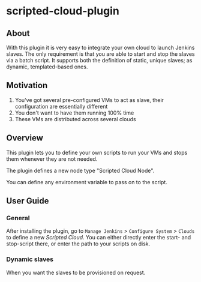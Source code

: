 scripted-cloud-plugin
=====================

## About
With this plugin it is very easy to integrate your own cloud to launch Jenkins slaves. The only requirement is that you are able to start and stop the slaves via a batch script.
It supports both the definition of static, unique slaves; as dynamic, templated-based ones.

## Motivation
1. You've got several pre-configured VMs to act as slave, their configuration are essentially different
2. You don't want to have them running 100% time
3. These VMs are distributed across several clouds

## Overview

This plugin lets you to define your own scripts to run your VMs and stops them whenever they are not needed.

The plugin defines a new node type "Scripted Cloud Node". 

You can define any environment variable to pass on to the script.

## User Guide

### General

After installing the plugin, go to `Manage Jenkins` > `Configure System` > `Clouds` to define a new *Scripted Cloud*. 
You can either directly enter the start- and stop-script there, or enter the path to your scripts on disk.

### Dynamic slaves

When you want the slaves to be provisioned on request.